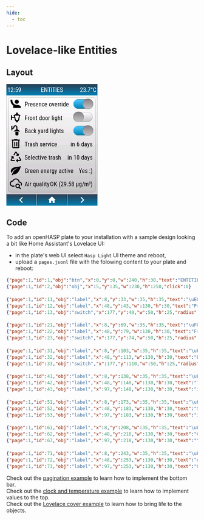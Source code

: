 ```yaml
---
hide:
  - toc
---
```


# Lovelace-like Entities

## Layout

![Screenshot](images/demo_lovelace_entities.png)


## Code

To add an openHASP plate to your installation with a sample design looking a bit like Home Assistant's Lovelace UI:

- in the plate's web UI select `Hasp Light` UI theme and reboot,
- upload a `pages.jsonl` file with the folowing content to your plate and reboot:


```json linenums="1"
{"page":1,"id":1,"obj":"btn","x":0,"y":0,"w":240,"h":30,"text":"ENTITIES","value_font":22,"bg_color":"#2C3E50","text_color":"#FFFFFF","radius":0,"border_side":0,"click":0}
{"page":1,"id":2,"obj":"obj","x":5,"y":35,"w":230,"h":250,"click":0}

{"page":1,"id":11,"obj":"label","x":8,"y":33,"w":35,"h":35,"text":"\uE004","align":1,"text_font":32,"text_color":"black"}
{"page":1,"id":12,"obj":"label","x":48,"y":43,"w":130,"h":30,"text":"Presence override","align":0,"text_font":16,"text_color":"black"}
{"page":1,"id":13,"obj":"switch","x":177,"y":40,"w":50,"h":25,"radius":25,"radius20":15}

{"page":1,"id":21,"obj":"label","x":8,"y":69,"w":35,"h":35,"text":"\uF020","align":1,"text_font":32,"text_color":"black"}
{"page":1,"id":22,"obj":"label","x":48,"y":79,"w":130,"h":30,"text":"Front door light","align":0,"text_font":16,"text_color":"black"}
{"page":1,"id":23,"obj":"switch","x":177,"y":74,"w":50,"h":25,"radius":25,"radius20":15}

{"page":1,"id":31,"obj":"label","x":8,"y":103,"w":35,"h":35,"text":"\uF054","align":1,"text_font":32,"text_color":"black"}
{"page":1,"id":32,"obj":"label","x":48,"y":113,"w":130,"h":30,"text":"Back yard lights","align":0,"text_font":16,"text_color":"black"}
{"page":1,"id":33,"obj":"switch","x":177,"y":110,"w":50,"h":25,"radius":25,"radius20":15}

{"page":1,"id":41,"obj":"label","x":8,"y":138,"w":35,"h":35,"text":"\uEA7A","align":1,"text_font":32,"text_color":"black"}
{"page":1,"id":42,"obj":"label","x":48,"y":148,"w":130,"h":30,"text":"Trash service","align":0,"text_font":16,"text_color":"black"}
{"page":1,"id":43,"obj":"label","x":97,"y":148,"w":130,"h":30,"text":"in 6 days","align":2,"text_color":"black"}

{"page":1,"id":51,"obj":"label","x":8,"y":173,"w":35,"h":35,"text":"\uF39D","align":1,"text_font":32,"text_color":"black"}
{"page":1,"id":52,"obj":"label","x":48,"y":183,"w":130,"h":30,"text":"Selective trash","align":0,"text_font":16,"text_color":"black"}
{"page":1,"id":53,"obj":"label","x":97,"y":183,"w":130,"h":30,"text":"in 10 days","align":2,"text_color":"black"}

{"page":1,"id":61,"obj":"label","x":8,"y":208,"w":35,"h":35,"text":"\uE32A","align":1,"text_font":32,"text_color":"black"}
{"page":1,"id":62,"obj":"label","x":48,"y":218,"w":130,"h":30,"text":"Green energy active","align":0,"text_font":16,"text_color":"black"}
{"page":1,"id":63,"obj":"label","x":97,"y":218,"w":130,"h":30,"text":"Yes :)","align":2,"text_color":"black"}

{"page":1,"id":71,"obj":"label","x":8,"y":243,"w":35,"h":35,"text":"\uE957","align":1,"text_font":32,"text_color":"black"}
{"page":1,"id":72,"obj":"label","x":48,"y":253,"w":130,"h":30,"text":"Air quality","align":0,"text_font":16,"text_color":"black"}
{"page":1,"id":73,"obj":"label","x":97,"y":253,"w":130,"h":30,"text":"OK (29.58 µg/m³)","align":2,"text_color":"black"}
```

Check out the [pagination example](../example-pagination) to learn how to implement the bottom bar.  
Check out the [clock and temperature example](../../home-assistant/sampl_conf/#display-clock-and-temperature) to learn how to implement values to the top.  
Check out the [Lovelace cover example](../../home-assistant/sampl_conf/#covers-like-in-lovelace) to learn how to bring life to the objects.  
